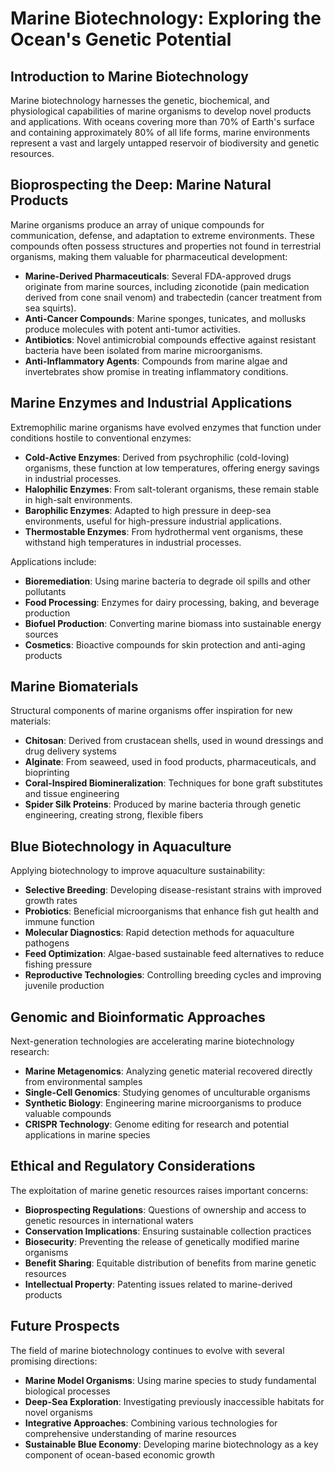 # Marine Biotechnology: Exploring the Ocean's Genetic Potential

## Introduction to Marine Biotechnology

Marine biotechnology harnesses the genetic, biochemical, and physiological capabilities of marine organisms to develop novel products and applications. With oceans covering more than 70% of Earth's surface and containing approximately 80% of all life forms, marine environments represent a vast and largely untapped reservoir of biodiversity and genetic resources.

## Bioprospecting the Deep: Marine Natural Products

Marine organisms produce an array of unique compounds for communication, defense, and adaptation to extreme environments. These compounds often possess structures and properties not found in terrestrial organisms, making them valuable for pharmaceutical development:

* **Marine-Derived Pharmaceuticals**: Several FDA-approved drugs originate from marine sources, including ziconotide (pain medication derived from cone snail venom) and trabectedin (cancer treatment from sea squirts).
* **Anti-Cancer Compounds**: Marine sponges, tunicates, and mollusks produce molecules with potent anti-tumor activities.
* **Antibiotics**: Novel antimicrobial compounds effective against resistant bacteria have been isolated from marine microorganisms.
* **Anti-Inflammatory Agents**: Compounds from marine algae and invertebrates show promise in treating inflammatory conditions.

## Marine Enzymes and Industrial Applications

Extremophilic marine organisms have evolved enzymes that function under conditions hostile to conventional enzymes:

* **Cold-Active Enzymes**: Derived from psychrophilic (cold-loving) organisms, these function at low temperatures, offering energy savings in industrial processes.
* **Halophilic Enzymes**: From salt-tolerant organisms, these remain stable in high-salt environments.
* **Barophilic Enzymes**: Adapted to high pressure in deep-sea environments, useful for high-pressure industrial applications.
* **Thermostable Enzymes**: From hydrothermal vent organisms, these withstand high temperatures in industrial processes.

Applications include:

* **Bioremediation**: Using marine bacteria to degrade oil spills and other pollutants
* **Food Processing**: Enzymes for dairy processing, baking, and beverage production
* **Biofuel Production**: Converting marine biomass into sustainable energy sources
* **Cosmetics**: Bioactive compounds for skin protection and anti-aging products

## Marine Biomaterials

Structural components of marine organisms offer inspiration for new materials:

* **Chitosan**: Derived from crustacean shells, used in wound dressings and drug delivery systems
* **Alginate**: From seaweed, used in food products, pharmaceuticals, and bioprinting
* **Coral-Inspired Biomineralization**: Techniques for bone graft substitutes and tissue engineering
* **Spider Silk Proteins**: Produced by marine bacteria through genetic engineering, creating strong, flexible fibers

## Blue Biotechnology in Aquaculture

Applying biotechnology to improve aquaculture sustainability:

* **Selective Breeding**: Developing disease-resistant strains with improved growth rates
* **Probiotics**: Beneficial microorganisms that enhance fish gut health and immune function
* **Molecular Diagnostics**: Rapid detection methods for aquaculture pathogens
* **Feed Optimization**: Algae-based sustainable feed alternatives to reduce fishing pressure
* **Reproductive Technologies**: Controlling breeding cycles and improving juvenile production

## Genomic and Bioinformatic Approaches

Next-generation technologies are accelerating marine biotechnology research:

* **Marine Metagenomics**: Analyzing genetic material recovered directly from environmental samples
* **Single-Cell Genomics**: Studying genomes of unculturable organisms
* **Synthetic Biology**: Engineering marine microorganisms to produce valuable compounds
* **CRISPR Technology**: Genome editing for research and potential applications in marine species

## Ethical and Regulatory Considerations

The exploitation of marine genetic resources raises important concerns:

* **Bioprospecting Regulations**: Questions of ownership and access to genetic resources in international waters
* **Conservation Implications**: Ensuring sustainable collection practices
* **Biosecurity**: Preventing the release of genetically modified marine organisms
* **Benefit Sharing**: Equitable distribution of benefits from marine genetic resources
* **Intellectual Property**: Patenting issues related to marine-derived products

## Future Prospects

The field of marine biotechnology continues to evolve with several promising directions:

* **Marine Model Organisms**: Using marine species to study fundamental biological processes
* **Deep-Sea Exploration**: Investigating previously inaccessible habitats for novel organisms
* **Integrative Approaches**: Combining various technologies for comprehensive understanding of marine resources
* **Sustainable Blue Economy**: Developing marine biotechnology as a key component of ocean-based economic growth